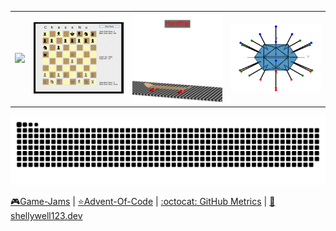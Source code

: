 
<table>
<tr>
<td>
  
<a href="https://shellywell123.github.io/Grind-Boy.gb/build/web/index.html">
  <img src="https://github.com/Shellywell123/Grind-Boy.gb/blob/GB-Studio-3.1/assets/screenshots/DemoV1.1.gif" width="175" />
</a>
  
</pre>
</td>
<td>
  
<a href="https://github.com/Shellywell123/ChessNut">
  <img src="https://github.com/Shellywell123/ChessNut/blob/Master/assets/screenshots/capture01.gif" width="175" />
</a>
  
</pre>
</td>
<td>

<a href="https://github.com/Shellywell123/SKanimATE">
  <img src="https://github.com/Shellywell123/SKanimATE/blob/master/Images/gifs/Hardflip.gif" width="175" />
  <!--
   //<img src="https://github.com/Shellywell123/Skate-3-Texture-Tools/blob/main/docs/Images/Custom_TShirt_RiseUp.png" width="175" />
-->
</a>


</pre>
</td>
<td>

<a href="https://shellywell123.github.io/PyCrystallography/index.html">
   <img src="https://github.com/Shellywell123/PyCrystallography/blob/gh-pages/PyCrystallography/Images/face_normals_tetrakis-transparent.gif" width="175" />
</a>


</td>
</tr>
</table>

<a href="https://github.com/Shellywell123/metrics/blob/main/README.md">
   <img src="https://github.com/Shellywell123/metrics/blob/output/github-contribution-grid-snake-dark.svg" width="825" />
</a>

[🎮Game-Jams](https://github.com/Shellywell123/Game-Jams) | [⭐Advent-Of-Code](https://github.com/Shellywell123/AdventOfCode) | [:octocat: GitHub Metrics](https://github.com/Shellywell123/metrics/blob/main/README.md) | [🔗 shellywell123.dev](https://shellywell123.dev)
